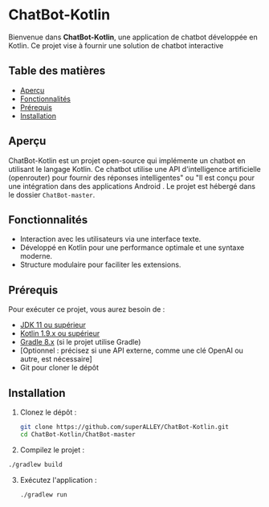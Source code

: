 # ChatBot-Kotlin

Bienvenue dans **ChatBot-Kotlin**, une application de chatbot développée en Kotlin. Ce projet vise à fournir une solution de chatbot interactive

## Table des matières
- [Aperçu](#aperçu)
- [Fonctionnalités](#fonctionnalités)
- [Prérequis](#prérequis)
- [Installation](#installation)

## Aperçu
ChatBot-Kotlin est un projet open-source qui implémente un chatbot en utilisant le langage Kotlin. 
Ce chatbot utilise une API d'intelligence  artificielle (openrouter) pour fournir des réponses intelligentes" ou "Il est conçu pour une intégration dans des applications Android
. Le projet est hébergé dans le dossier `ChatBot-master`.

## Fonctionnalités
- Interaction avec les utilisateurs via une interface texte.
- Développé en Kotlin pour une performance optimale et une syntaxe moderne.
- Structure modulaire pour faciliter les extensions.

## Prérequis
Pour exécuter ce projet, vous aurez besoin de :
- [JDK 11 ou supérieur](https://www.oracle.com/java/technologies/javase-jdk11-downloads.html)
- [Kotlin 1.9.x ou supérieur](https://kotlinlang.org/docs/releases.html)
- [Gradle 8.x](https://gradle.org/install/) (si le projet utilise Gradle)
- [Optionnel : précisez si une API externe, comme une clé OpenAI ou autre, est nécessaire]
- Git pour cloner le dépôt

## Installation
1. Clonez le dépôt :
   ```bash
   git clone https://github.com/superALLEY/ChatBot-Kotlin.git
   cd ChatBot-Kotlin/ChatBot-master
   ```

2. Compilez le projet :
  ```bash
  ./gradlew build
  ```
3. Exécutez l'application :
   ```
   ./gradlew run
   ```
